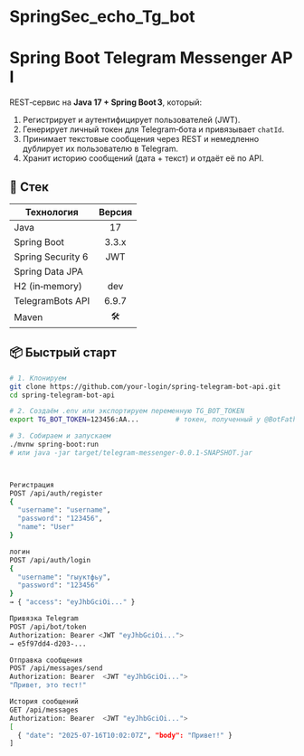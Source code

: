 # SpringSec_echo_Tg_bot
# Spring Boot Telegram Messenger API

REST‑сервис на **Java 17 + Spring Boot 3**, который:

1. Регистрирует и аутентифицирует пользователей (JWT).
2. Генерирует личный токен для Telegram‑бота и привязывает `chatId`.
3. Принимает текстовые сообщения через REST и немедленно дублирует их пользователю в Telegram.
4. Хранит историю сообщений (дата + текст) и отдаёт её по API.

## 🔧 Стек

| Технология            | Версия |
|-----------------------|:------:|
| Java                  | 17     |
| Spring Boot           | 3.3.x  |
| Spring Security 6     | JWT    |
| Spring Data JPA       |        |
| H2 (in‑memory)        | dev    |
| TelegramBots API      | 6.9.7  |
| Maven                 | 🛠️     |

## 📦 Быстрый старт

```bash
# 1. Клонируем
git clone https://github.com/your-login/spring-telegram-bot-api.git
cd spring-telegram-bot-api

# 2. Создаём .env или экспортируем переменную TG_BOT_TOKEN
export TG_BOT_TOKEN=123456:AA...         # токен, полученный у @BotFather

# 3. Собираем и запускаем
./mvnw spring-boot:run
# или java -jar target/telegram-messenger-0.0.1-SNAPSHOT.jar



Регистрация
POST /api/auth/register
{
  "username": "username",
  "password": "123456",
  "name": "User"
}

логин
POST /api/auth/login
{
  "username": "гыуктфьу",
  "password": "123456"
}
→ { "access": "eyJhbGciOi..." }

Привязка Telegram
POST /api/bot/token
Authorization: Bearer <JWT "eyJhbGciOi...">
→ e5f97dd4-d203-...

Отправка сообщения
POST /api/messages/send
Authorization: Bearer  <JWT "eyJhbGciOi...">
"Привет, это тест!"

История сообщений
GET /api/messages
Authorization: Bearer  <JWT "eyJhbGciOi...">
[
  { "date": "2025‑07‑16T10:02:07Z", "body": "Привет!" }
]


